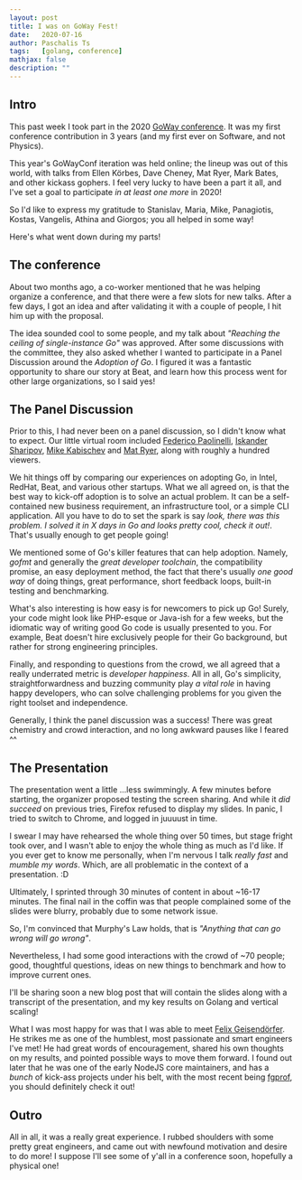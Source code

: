 ```yaml
---
layout: post
title: I was on GoWay Fest!
date:   2020-07-16
author: Paschalis Ts
tags:   [golang, conference]
mathjax: false
description: ""
---
```


## Intro

This past week I took part in the 2020 [GoWay conference](https://goway.io). It was my first conference contribution in 3 years (and my first ever on Software, and not Physics).

This year's GoWayConf iteration was held online; the lineup was out of this world, with talks from Ellen Körbes, Dave Cheney, Mat Ryer, Mark Bates, and other kickass gophers. I feel very lucky to have been a part it all, and I've set a goal to participate *in at least one more* in 2020!

So I'd like to express my gratitude to Stanislav, Maria, Mike, Panagiotis, Kostas, Vangelis, Athina and Giorgos; you all helped in some way!

Here's what went down during my parts!

## The conference

About two months ago, a co-worker mentioned that he was helping organize a conference, and that there were a few slots for new talks. After a few days, I got an idea and after validating it with a couple of people, I hit him up with the proposal.

The idea sounded cool to some people, and my talk about *"Reaching the ceiling of single-instance Go"* was approved. After some discussions with the committee, they also asked whether I wanted to participate in a Panel Discussion around the *Adoption of Go*. I figured it was a fantastic opportunity to share our story at Beat, and learn how this process went for other large organizations, so I said yes!

## The Panel Discussion
Prior to this, I had never been on a panel discussion, so I didn't know what to expect.
Our little virtual room included [Federico Paolinelli](https://twitter.com/fedepaol), [Iskander Sharipov](https://twitter.com/quasilyte), [Mike Kabischev](https://twitter.com/mkabischev) and [Mat Ryer](https://twitter.com/matryer), along with roughly a hundred viewers.

We hit things off by comparing our experiences on adopting Go, in Intel, RedHat, Beat, and various other startups. What we all agreed on, is that the best way to kick-off adoption is to solve an actual problem. It can be a self-contained new business requirement, an infrastructure tool, or a simple CLI application. All you have to do to set the spark is say *look, there was this problem. I solved it in X days in Go and looks pretty cool, check it out!*. That's usually enough to get people going!

We mentioned some of Go's killer features that can help adoption. Namely, *gofmt* and generally the *great developer toolchain*, the compatibility promise, an easy deployment method, the fact that there's usually *one good way* of doing things, great performance, short feedback loops, built-in testing and benchmarking. 

What's also interesting is how easy is for newcomers to pick up Go! Surely, your code might look like PHP-esque or Java-ish for a few weeks, but the idiomatic way of writing good Go code is usually presented to you. For example, Beat doesn't hire exclusively people for their Go background, but rather for strong engineering principles.

Finally, and responding to questions from the crowd, we all agreed that a really underrated metric is *developer happiness*. All in all, Go's simplicity, straightforwardness and buzzing community play *a vital role* in having happy developers, who can solve challenging problems for you given the right toolset and independence.

Generally, I think the panel discussion was a success! There was great chemistry and crowd interaction, and no long awkward pauses like I feared ^^

## The Presentation

The presentation went a little ...less swimmingly. 
A few minutes before starting, the organizer proposed testing the screen sharing. And while it *did succeed* on previous tries, Firefox refused to display my slides. In panic, I tried to switch to Chrome, and logged in juuuust in time.

I swear I may have rehearsed the whole thing over 50 times, but stage fright took over, and I wasn't able to enjoy the whole thing as much as I'd like. If you ever get to know me personally, when I'm nervous I talk *really fast* and *mumble my words*. Which, are all problematic in the context of a presentation. :D 

Ultimately, I sprinted through 30 minutes of content in about ~16-17 minutes. The final nail in the coffin was that people complained some of the slides were blurry, probably due to some network issue. 

So, I'm convinced that Murphy's Law holds, that is *"Anything that can go wrong will go wrong"*.

Nevertheless, I had some good interactions with the crowd of ~70 people; good, thoughtful questions, ideas on new things to benchmark and how to improve current ones.

I'll be sharing soon a new blog post that will contain the slides along with a transcript of the presentation, and my key results on Golang and vertical scaling!

What I was most happy for was that I was able to meet [Felix Geisendörfer](https://twitter.com/felixge). He strikes me as one of the humblest, most passionate and smart engineers I've met! He had great words of encouragement, shared his own thoughts on my results, and pointed possible ways to move them forward. I found out later that he was one of the early NodeJS core maintainers, and has a *bunch* of kick-ass projects under his belt, with the most recent being [fgprof](https://github.com/felixge/fgprof), you should definitely check it out!

## Outro
All in all, it was a really great experience. I rubbed shoulders with some pretty great engineers, and came out with newfound motivation and desire to do more! I suppose I'll see some of y'all in a conference soon, hopefully a physical one!


